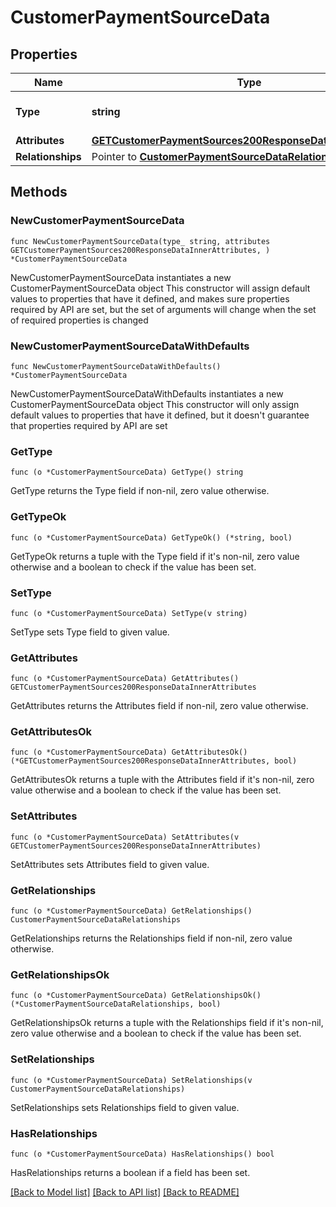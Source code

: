 # CustomerPaymentSourceData

## Properties

Name | Type | Description | Notes
------------ | ------------- | ------------- | -------------
**Type** | **string** | The resource&#39;s type | [default to "customer_payment_sources"]
**Attributes** | [**GETCustomerPaymentSources200ResponseDataInnerAttributes**](GETCustomerPaymentSources200ResponseDataInnerAttributes.md) |  | 
**Relationships** | Pointer to [**CustomerPaymentSourceDataRelationships**](CustomerPaymentSourceDataRelationships.md) |  | [optional] 

## Methods

### NewCustomerPaymentSourceData

`func NewCustomerPaymentSourceData(type_ string, attributes GETCustomerPaymentSources200ResponseDataInnerAttributes, ) *CustomerPaymentSourceData`

NewCustomerPaymentSourceData instantiates a new CustomerPaymentSourceData object
This constructor will assign default values to properties that have it defined,
and makes sure properties required by API are set, but the set of arguments
will change when the set of required properties is changed

### NewCustomerPaymentSourceDataWithDefaults

`func NewCustomerPaymentSourceDataWithDefaults() *CustomerPaymentSourceData`

NewCustomerPaymentSourceDataWithDefaults instantiates a new CustomerPaymentSourceData object
This constructor will only assign default values to properties that have it defined,
but it doesn't guarantee that properties required by API are set

### GetType

`func (o *CustomerPaymentSourceData) GetType() string`

GetType returns the Type field if non-nil, zero value otherwise.

### GetTypeOk

`func (o *CustomerPaymentSourceData) GetTypeOk() (*string, bool)`

GetTypeOk returns a tuple with the Type field if it's non-nil, zero value otherwise
and a boolean to check if the value has been set.

### SetType

`func (o *CustomerPaymentSourceData) SetType(v string)`

SetType sets Type field to given value.


### GetAttributes

`func (o *CustomerPaymentSourceData) GetAttributes() GETCustomerPaymentSources200ResponseDataInnerAttributes`

GetAttributes returns the Attributes field if non-nil, zero value otherwise.

### GetAttributesOk

`func (o *CustomerPaymentSourceData) GetAttributesOk() (*GETCustomerPaymentSources200ResponseDataInnerAttributes, bool)`

GetAttributesOk returns a tuple with the Attributes field if it's non-nil, zero value otherwise
and a boolean to check if the value has been set.

### SetAttributes

`func (o *CustomerPaymentSourceData) SetAttributes(v GETCustomerPaymentSources200ResponseDataInnerAttributes)`

SetAttributes sets Attributes field to given value.


### GetRelationships

`func (o *CustomerPaymentSourceData) GetRelationships() CustomerPaymentSourceDataRelationships`

GetRelationships returns the Relationships field if non-nil, zero value otherwise.

### GetRelationshipsOk

`func (o *CustomerPaymentSourceData) GetRelationshipsOk() (*CustomerPaymentSourceDataRelationships, bool)`

GetRelationshipsOk returns a tuple with the Relationships field if it's non-nil, zero value otherwise
and a boolean to check if the value has been set.

### SetRelationships

`func (o *CustomerPaymentSourceData) SetRelationships(v CustomerPaymentSourceDataRelationships)`

SetRelationships sets Relationships field to given value.

### HasRelationships

`func (o *CustomerPaymentSourceData) HasRelationships() bool`

HasRelationships returns a boolean if a field has been set.


[[Back to Model list]](../README.md#documentation-for-models) [[Back to API list]](../README.md#documentation-for-api-endpoints) [[Back to README]](../README.md)


